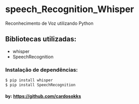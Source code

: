 # speech_Recognition_Whisper
Reconhecimento de Voz utilizando Python
## Bibliotecas utilizadas:

- whisper
- SpeechRecognition


### Instalação de dependências:

```bash
$ pip install whisper
$ pip install SpeechRecognition 
```


#### by: https://github.com/cardosokks